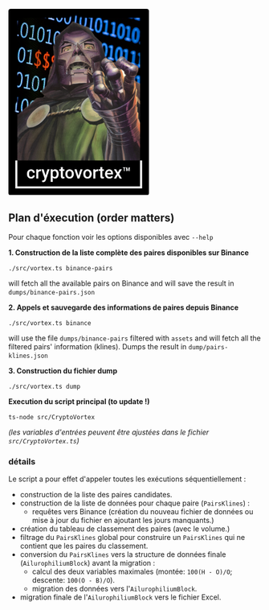 
<p>
  <img src="./images/final3.png" width="280px" />
</p>


## Plan d'éxecution (order matters)

Pour chaque fonction voir les options disponibles avec `--help`

**1. Construction de la liste complète des paires disponibles sur Binance**

```
./src/vortex.ts binance-pairs
```

will fetch all the available pairs on Binance and will save the result in `dumps/binance-pairs.json`

**2. Appels et sauvegarde des informations de paires depuis Binance**

```
./src/vortex.ts binance
```

will use the file `dumps/binance-pairs` filtered with `assets` and will fetch all the filtered pairs' information (klines). Dumps the result in `dump/pairs-klines.json`

**3. Construction du fichier dump**

```
./src/vortex.ts dump
```

**Execution du script principal (to update !)**

```
ts-node src/CryptoVortex
```
*(les variables d'entrées peuvent être ajustées dans le fichier `src/CryptoVortex.ts`)*

### détails

Le script a pour effet d'appeler toutes les exécutions séquentiellement :

- construction de la liste des paires candidates.
- construction de la liste de données pour chaque paire (`PairsKlines`) :
  - requêtes vers Binance (création du nouveau fichier de données ou mise à jour du fichier en ajoutant les jours manquants.)
- création du tableau de classement des paires (avec le volume.)
- filtrage du `PairsKlines` global pour construire un `PairsKlines` qui ne contient que les paires du classement.
- conversion du `PairsKlines` vers la structure de données finale (`AilurophiliumBlock`) avant la migration :
  - calcul des deux variables maximales (montée: `100(H - O)/O`; descente: `100(O - B)/O`).
  - migration des données vers l'`AilurophiliumBlock`.
- migration finale de l'`AilurophiliumBlock` vers le fichier Excel.
